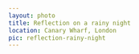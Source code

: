 ```yaml
---
layout: photo
title: Reflection on a rainy night
location: Canary Wharf, London
pic: reflection-rainy-night
---
```

